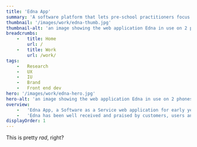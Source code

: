 ```yaml
---
title: 'Edna App'
summary: 'A software platform that lets pre-school practitioners focus on the job they love.'
thumbnail: '/images/work/edna-thumb.jpg'
thumbnail-alt: 'an image showing the web application Edna in use on 2 phones'
breadcrumbs:
    -   title: Home
        url: /
    -   title: Work
        url: /work/
tags:
    -   Research
    -   UX
    -   IU
    -   Brand
    -   Front end dev
hero: '/images/work/edna-hero.jpg'
hero-alt: 'an image showing the web application Edna in use on 2 phones'
overview:
    -   'Edna App, a Software as a Service web application for early years practitioners to manage children through the EYFS pre-school curriculum. I was responsible for every aspect of design including brand, marketing, visual, UI & UX and aspects of front end development in React & Styled Components.'
    -   'Edna has been well received and praised by customers, users and industry professionals for its simplicity and ease of use.'
displayOrder: 1
---
```


This is pretty _rad_, right?